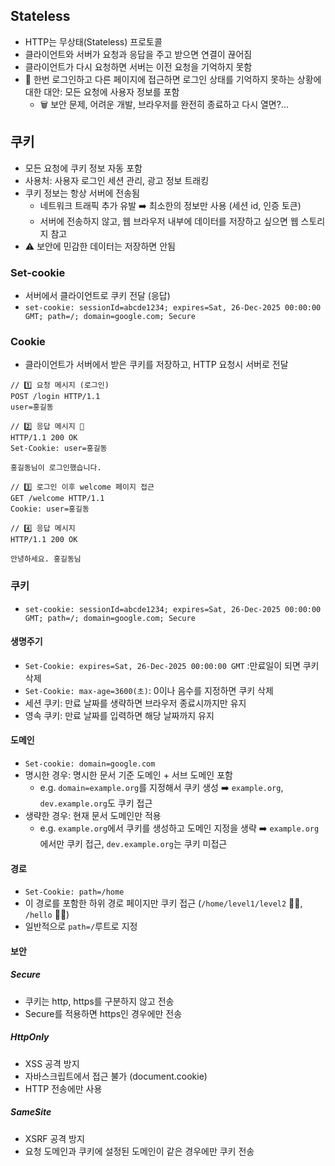 ## Stateless

- HTTP는 무상태(Stateless) 프로토콜
- 클라이언트와 서버가 요청과 응답을 주고 받으면 연결이 끊어짐
- 클라이언트가 다시 요청하면 서버는 이전 요청을 기억하지 못함
- 🧼 한번 로그인하고 다른 페이지에 접근하면 로그인 상태를 기억하지 못하는 상황에 대한 대안: 모든 요청에 사용자 정보를 포함
  - 🗑️ 보안 문제, 어려운 개발, 브라우저를 완전히 종료하고 다시 열면?...

## 쿠키

- 모든 요청에 쿠키 정보 자동 포함
- 사용처: 사용자 로그인 세션 관리, 광고 정보 트래킹
- 쿠키 정보는 항상 서버에 전송됨
  - 네트워크 트래픽 추가 유발 ➡️ 최소한의 정보만 사용 (세션 id, 인증 토큰)
  - 서버에 전송하지 않고, 웹 브라우저 내부에 데이터를 저장하고 싶으면 웹 스토리지 참고
- ⚠️ 보안에 민감한 데이터는 저장하면 안됨

### Set-cookie

- 서버에서 클라이언트로 쿠키 전달 (응답)
- `set-cookie: sessionId=abcde1234; expires=Sat, 26-Dec-2025 00:00:00 GMT; path=/; domain=google.com; Secure`

### Cookie

- 클라이언트가 서버에서 받은 쿠키를 저장하고, HTTP 요청시 서버로 전달

```
// 1️⃣ 요청 메시지 (로그인)
POST /login HTTP/1.1
user=홍길동

// 2️⃣ 응답 메시지 🍪
HTTP/1.1 200 OK
Set-Cookie: user=홍길동

홍길동님이 로그인했습니다.

// 3️⃣ 로그인 이후 welcome 페이지 접근
GET /welcome HTTP/1.1
Cookie: user=홍길동

// 4️⃣ 응답 메시지
HTTP/1.1 200 OK

안녕하세요. 홍길동님
```

### 쿠키

- `set-cookie: sessionId=abcde1234; expires=Sat, 26-Dec-2025 00:00:00 GMT; path=/; domain=google.com; Secure`

#### 생명주기

- `Set-Cookie: expires=Sat, 26-Dec-2025 00:00:00 GMT` :만료일이 되면 쿠키 삭제
- `Set-Cookie: max-age=3600(초)`: 0이나 음수를 지정하면 쿠키 삭제
- 세션 쿠키: 만료 날짜를 생략하면 브라우저 종료시까지만 유지
- 영속 쿠키: 만료 날짜를 입력하면 해당 날짜까지 유지

#### 도메인

- `Set-cookie: domain=google.com`
- 명시한 경우: 명시한 문서 기준 도메인 + 서브 도메인 포함
  - e.g. `domain=example.org`를 지정해서 쿠키 생성 ➡️ `example.org`, `dev.example.org`도 쿠키 접근
- 생략한 경우: 현재 문서 도메인만 적용
  - e.g. `example.org`에서 쿠키를 생성하고 도메인 지정을 생략 ➡️ `example.org`에서만 쿠키 접근, `dev.example.org`는 쿠키 미접근

#### 경로

- `Set-Cookie: path=/home`
- 이 경로를 포함한 하위 경로 페이지만 쿠키 접근 (`/home/level1/level2` 🙆‍♀️, `/hello` 🙅‍♀️)
- 일반적으로 `path=/`루트로 지정

#### 보안

##### Secure

- 쿠키는 http, https를 구분하지 않고 전송
- Secure를 적용하면 https인 경우에만 전송

##### HttpOnly

- XSS 공격 방지
- 자바스크립트에서 접근 불가 (document.cookie)
- HTTP 전송에만 사용

##### SameSite

- XSRF 공격 방지
- 요청 도메인과 쿠키에 설정된 도메인이 같은 경우에만 쿠키 전송
